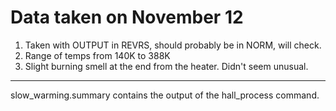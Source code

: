 # Data taken on November 12

1. Taken with OUTPUT in REVRS, should probably be in NORM, will check.
2. Range of temps from 140K to 388K
3. Slight burning smell at the end from the heater. Didn't seem unusual.

----

slow_warming.summary contains the output of the hall_process command.

